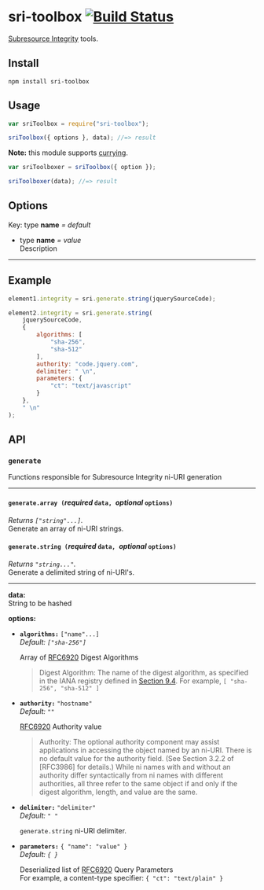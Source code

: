 # sri-toolbox [![Build Status](https://travis-ci.org/neftaly/npm-sri-toolbox.svg?branch=master)](https://travis-ci.org/neftaly/npm-sri-toolbox)

[Subresource Integrity](http://www.w3.org/TR/SRI/) tools.

Install
-------
```shell
npm install sri-toolbox
```

Usage
-----
```javascript
var sriToolbox = require("sri-toolbox");

sriToolbox({ options }, data); //=> result
```

**Note:** this module supports [currying](http://fr.umio.us/favoring-curry/).
```javascript
var sriToolboxer = sriToolbox({ option });

sriToolboxer(data); //=> result
```

Options
-------
Key: type **name** *= default*  

* type **name** *= value*  
	Description







---

Example
-------
```javascript
element1.integrity = sri.generate.string(jquerySourceCode);

element2.integrity = sri.generate.string(
    jquerySourceCode,
    {
        algorithms: [
            "sha-256",
            "sha-512"
        ],
        authority: "code.jquery.com",
        delimiter: " \n",
        parameters: {
            "ct": "text/javascript"
        }
    },
    " \n"
);
```

API
---
### `generate`
Functions responsible for Subresource Integrity ni-URI generation  

---

#### `generate.array (`*required* `data, `*optional* `options)`
*Returns `["string"...]`.*  
Generate an array of ni-URI strings.  

#### `generate.string (`*required* `data, `*optional* `options)`
*Returns `"string..."`.*  
Generate a delimited string of ni-URI's.  

---

**data:**  
String to be hashed

**options:**
* **`algorithms:`** `["name"...]`  
    *Default: `["sha-256"]`*

    Array of [RFC6920](https://tools.ietf.org/html/rfc6920#section-3) Digest Algorithms  
    > Digest Algorithm:  The name of the digest algorithm, as specified in
    >     the IANA registry defined in [Section 9.4](https://tools.ietf.org/html/rfc6920#section-9.4).
    For example, `[ "sha-256", "sha-512" ]`

* **`authority:`** `"hostname"`  
    *Default: `""`*

    [RFC6920](https://tools.ietf.org/html/rfc692#section-3) Authority value  
    > Authority:  The optional authority component may assist applications
    >     in accessing the object named by an ni-URI.  There is no default
    >     value for the authority field.  (See Section 3.2.2 of [RFC3986]
    >     for details.)  While ni names with and without an authority differ
    >     syntactically from ni names with different authorities, all three
    >     refer to the same object if and only if the digest algorithm,
    >     length, and value are the same.

* **`delimiter:`** `"delimiter"`  
    *Default: `" "`*

    `generate.string` ni-URI delimiter.  

* **`parameters:`** `{ "name": "value" }`  
    *Default: `{ }`*

    Deserialized list of [RFC6920](https://tools.ietf.org/html/rfc6920#section-3) Query Parameters  
    For example, a content-type specifier: `{ "ct": "text/plain" }`  
